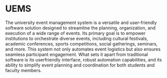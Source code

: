 # UEMS

The university event management system is a versatile and user-friendly software solution designed to streamline the planning, organization, and execution of a wide range of events. Its primary goal is to empower institutions to orchestrate diverse events, including cultural festivals, academic conferences, sports competitions, social gatherings, seminars, and more. This system not only automates event logistics but also ensures seamless participant engagement. What sets it apart from traditional software is its userfriendly interface, robust automation capabilities, and its ability to simplify event planning and coordination for both students and faculty members.

